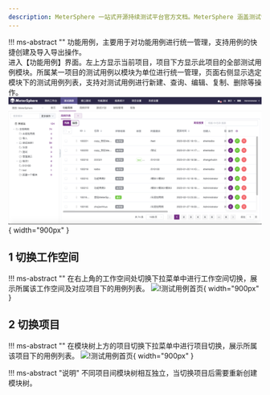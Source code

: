 ```yaml
---
description: MeterSphere 一站式开源持续测试平台官方文档。MeterSphere 涵盖测试管理、接口测试、UI 测试和性能测试等功能，全面兼容 JMeter、Selenium 等主流开源标准，有效助力开发和测试团队充分利用云弹性进行高度可 扩展的自动化测试，加速高质量的软件交付。
---
```


!!! ms-abstract ""
    功能用例，主要用于对功能用例进行统一管理，支持用例的快捷创建及导入导出操作。<br>
    进入【功能用例】界面。左上方显示当前项目，项目下方显示此项目的全部测试用例模块。所属某一项目的测试用例以模块为单位进行统一管理，页面右侧显示选定模块下的测试用例列表，支持对测试用例进行新建、查询、编辑、复制、删除等操作。
![!测试用例首页](../../../img/track/测试用例首页.png){ width="900px" }

## 1 切换工作空间
!!! ms-abstract ""
    在右上角的工作空间处切换下拉菜单中进行工作空间切换，展示所属该工作空间及对应项目下的用例列表。
![!测试用例首页](../../../img/track/功能测试_切换工作空间.png){ width="900px" }

## 2 切换项目
!!! ms-abstract ""
    在模块树上方的项目切换下拉菜单中进行项目切换，展示所属该项目下的用例列表。
![!测试用例首页](../../../img/track/功能测试_切换项目.png){ width="900px" }

!!! ms-abstract "说明"
    不同项目间模块树相互独立，当切换项目后需要重新创建模块树。